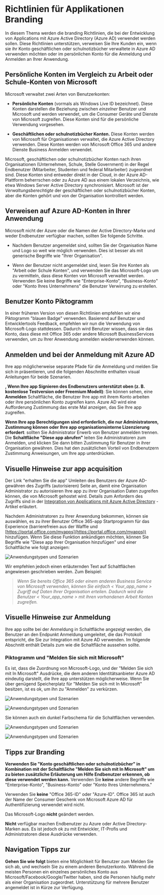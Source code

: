 <properties
   pageTitle="Branding Richtlinien für Applikationen | Microsoft Azure"
   description="Eine umfassende Anleitung für Entwickler Prozessorientierung Ressourcen für Azure Active Directory"
   services="active-directory"
   documentationCenter="dev-center-name"
   authors="msmbaldwin"
   manager="mbaldwin"
   editor=""/>

<tags
   ms.service="active-directory"
   ms.devlang="na"
   ms.topic="article"
   ms.tgt_pltfrm="na"
   ms.workload="identity"
   ms.date="06/23/2016"
   ms.author="mbaldwin"/>


# <a name="branding-guidelines-for-applications"></a>Richtlinien für Applikationen Branding


In diesem Thema werden die branding Richtlinien, die bei der Entwicklung von Applications mit Azure Active Directory (Azure AD) verwendet werden sollen. Diese Richtlinien unterstützen, verweisen Sie Ihre Kunden ein, wenn sie ihr Konto geschäftlichen oder schulnotizbücher verwaltete in Azure AD verwenden möchten oder im persönlichen Konto für die Anmeldung und Anmelden an Ihrer Anwendung.

## <a name="personal-accounts-vs-work-or-school-accounts-from-microsoft"></a>Persönliche Konten im Vergleich zu Arbeit oder Schule-Konten von Microsoft

Microsoft verwaltet zwei Arten von Benutzerkonten:

- **Persönliche Konten** (vormals als Windows Live ID bezeichnet). Diese Konten darstellen die Beziehung zwischen *einzelner* Benutzer und Microsoft und werden verwendet, um die Consumer Geräte und Dienste von Microsoft zugreifen. Diese Konten sind für die persönliche Verwendung vorgesehen.

- **Geschäftlichen oder schulnotizbücher Konten.** Diese Konten werden von Microsoft für Organisationen verwaltet, die Azure Active Directory verwenden. Diese Konten werden von Microsoft Office 365 und andere Dienste Business Anmelden verwendet.

Microsoft, geschäftlichen oder schulnotizbücher Konten nach ihren Organisationen (Unternehmen, Schule, Stelle Government) in der Regel Endbenutzer (Mitarbeiter, Studenten und federal Mitarbeiter) zugeordnet sind. Diese Konten sind entweder direkt in der Cloud, in der Azure AD-Plattform beherrschen oder zu Azure AD aus einem lokalen Verzeichnis, wie etwa Windows Server Active Directory synchronisiert. Microsoft ist der *Verwaltungsberechtigte* der geschäftlichen oder schulnotizbücher Konten, aber die Konten gehört und von der Organisation kontrolliert werden.

## <a name="referring-to-azure-ad-accounts-in-your-application"></a>Verweisen auf Azure AD-Konten in Ihrer Anwendung

Microsoft nicht der Azure oder die Namen der Active Directory-Marke und weder Endbenutzer verfügbar machen, sollten Sie folgende Schritte.

- Nachdem Benutzer angemeldet sind, sollten Sie der Organisation Name und Logo so weit wie möglich verwenden. Dies ist besser als mit generische Begriffe wie "Ihrer Organisation".

- Wenn der Benutzer nicht angemeldet sind, lesen Sie ihre Konten als "Arbeit oder Schule Konten", und verwenden Sie das Microsoft-Logo um zu vermitteln, dass diese Konten von Microsoft verwaltet werden. Verwenden Sie keine Begriffe wie "Enterprise-Konto", "Business-Konto" oder "Konto Ihres Unternehmens" die Benutzer Verwirrung zu erstellen.

## <a name="user-account-pictogram"></a>Benutzer Konto Piktogramm
In einer früheren Version von diesen Richtlinien empfehlen wir eine Piktogramm "blauen Badge" verwenden. Basierend auf Benutzer und Entwicklertools Feedback, empfehlen wir nun die Verwendung von Microsoft-Logo stattdessen. Dadurch wird Benutzer wissen, dass sie das Konto, dass diese mit Office 365 oder andere Microsoft BusinessServices verwenden, um zu Ihrer Anwendung anmelden wiederverwenden können.

## <a name="signing-up-and-signing-in-with-azure-ad"></a>Anmelden und bei der Anmeldung mit Azure AD

Ihre app möglicherweise separate Pfade für die Anmeldung und melden Sie sich in präsentieren, und die folgenden Abschnitte enthalten visual Anleitungen für beide Szenarien.

**, Wenn Ihre app Signieren des Endbenutzers unterstützt oben (z. B. kostenlose Testversion oder Freemium Modell)**: Sie können sehen, eine **Anmelden** Schaltfläche, die Benutzer Ihre app mit ihrem Konto arbeiten oder ihre persönlichen Konto zugreifen kann. Azure AD wird eine Aufforderung Zustimmung das erste Mal anzeigen, das Sie Ihre app zugreifen.

**Wenn Ihre app Berechtigungen sind erforderlich, die nur Administratoren, Zustimmung können oder Ihre app organisationsinterne Lizenzierung erfordert**: sollten Sie Administrator Erwerb von Benutzer anmelden trennen. Die **Schaltfläche "Diese app abrufen"** leiten Sie Administratoren zum Anmelden, und klicken Sie dann bitten Zustimmung für Benutzer in ihrer Organisation gewähren. Dies hat den zusätzlichen Vorteil von Endbenutzern Zustimmung Anweisungen, um Ihre app unterdrücken.

## <a name="visual-guidance-for-app-acquisition"></a>Visuelle Hinweise zur app acquisition

Der Link "erhalten Sie die app" Umleiten des Benutzers der Azure AD-gewähren des Zugriffs (autorisieren) Seite an, damit eine Organisation Administrator zu autorisieren Ihre app zu ihrer Organisation Daten zugreifen können, die von Microsoft gehostet wird. Details zum Anfordern des Zugriffs sind in der [Integration von Applications mit Azure Active Directory](active-directory-integrating-applications.md) -Artikel erläutert.

Nachdem Administratoren zu Ihrer Anwendung bekommen, können sie auswählen, es zu ihrer Benutzer Office 365-app Startprogramm für das Experience (barrierefreien aus der Waffle und [https://portal.office.com/myapps](https://portal.office.com/myapps)) hinzufügen. Wenn Sie diese Funktion ankündigen möchten, können Sie Begriffe wie "Diese app Ihrer Organisation hinzufügen" und einer Schaltfläche wie folgt anzeigen:

![Anwendungstypen und Szenarien](./media/active-directory-branding-guidelines/add-to-my-org.png)

Wir empfehlen jedoch einen erläuternden Text auf Schaltflächen angewiesen geschrieben werden. Zum Beispiel:
> *Wenn Sie bereits Office 365 oder einem anderen Business Service von Microsoft verwenden, können Sie einfach < Your_app_name > Zugriff auf Daten Ihrer Organisation erteilen. Dadurch wird die Benutzer < Your_app_name > mit ihren vorhandenen Arbeit Konten zugreifen.*


## <a name="visual-guidance-for-sign-in"></a>Visuelle Hinweise zur Anmeldung
Ihre app sollte bei der Anmeldung in Schaltfläche angezeigt werden, die Benutzer an den Endpunkt Anmeldung umgeleitet, die das Protokoll entspricht, die Sie zur Integration mit Azure AD verwenden. Im folgende Abschnitt enthält Details zum wie die Schaltfläche aussehen sollte.

### <a name="pictogram-and-sign-in-with-microsoft"></a>Piktogramm und "Melden Sie sich mit Microsoft"
Es ist, dass die Zuordnung von Microsoft-Logo, und der "Melden Sie sich mit In Microsoft" Ausdrücke, die dem anderen Identitätsanbieter Azure AD eindeutig darstellt, die Ihre app unterstützen möglicherweise. Wenn Sie über genügend Speicherplatz für "Melden Sie sich mit In Microsoft" besitzen, ist es ok, um ihn zu "Anmelden" zu verkürzen.

![Anwendungstypen und Szenarien](./media/active-directory-branding-guidelines/sign-in-with-microsoft-light.png)

![Anwendungstypen und Szenarien](./media/active-directory-branding-guidelines/sign-in-light.png)

Sie können auch ein dunkel Farbschema für die Schaltflächen verwenden.

![Anwendungstypen und Szenarien](./media/active-directory-branding-guidelines/sign-in-with-microsoft-dark.png)

![Anwendungstypen und Szenarien](./media/active-directory-branding-guidelines/sign-in-dark.png)

## <a name="branding-dos-and-donts"></a>Tipps zur Branding

**Verwenden Sie "Konto geschäftlichen oder schulnotizbücher" in Kombination mit der Schaltfläche "Melden Sie sich mit In Microsoft" um zu bieten zusätzliche Erläuterung um Hilfe Endbenutzer erkennen, ob diese verwendet werden kann.** Verwenden Sie **keine** andere Begriffe wie "Enterprise-Konto", "Business-Konto" oder "Konto Ihres Unternehmens."

Verwenden Sie **keine** "Office 365-ID" oder "Azure-ID". Office 365 ist auch der Name der Consumer Geschenk von Microsoft Azure AD für Authentifizierung verwendet wird nicht.

Das Microsoft-Logo **nicht** geändert werden.

**Nicht** verfügbar machen Endbenutzer zu Azure oder Active Directory-Marken aus. Es ist jedoch ok zu mit Entwickler, IT-Profis und Administratoren diese Ausdrücke verwenden.

## <a name="navigation-dos-and-donts"></a>Navigation Tipps zur

**Gehen Sie wie folgt** bieten eine Möglichkeit für Benutzer zum Melden Sie sich ab, und wechseln Sie zu einem anderen Benutzerkonto. Während die meisten Personen ein einzelnes persönliches Konto aus Microsoft/Facebook/Google/Twitter haben, sind die Personen häufig mehr als einer Organisation zugeordnet. Unterstützung für mehrere Benutzer angemeldet ist in Kürze zur Verfügung.
